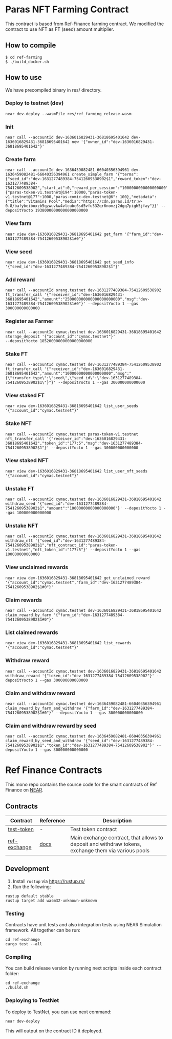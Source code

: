 # Paras NFT Farming Contract

This contract is based from Ref-Finance farming contract. 
We modified the contract to use NFT as FT (seed) amount multiplier.

## How to compile
```
$ cd ref-farming
$ ./build_docker.sh
```

## How to use
We have precompiled binary in res/ directory. 


### Deploy to testnet (dev)
```
near dev-deploy --wasmFile res/ref_farming_release.wasm
```

### Init
```
near call --accountId dev-1636016829431-36818695401642 dev-1636016829431-36818695401642 new '{"owner_id":"dev-1636016829431-36818695401642"}'
```

### Create farm
```
near call --accountId dev-1636459082481-66040356394961 dev-1636459082481-66040356394961 create_simple_farm '{"terms":{"seed_id":"dev-1631277489384-75412609538902$1","reward_token":"dev-1631277489384-75412609538902","start_at":0,"reward_per_session":"1000000000000000000","session_interval":60},"nft_multiplier":{"paras-token-v1.testnet@194":10000,"paras-token-v1.testnet@177":1000,"paras-comic-dev.testnet@6": 100},"metadata":{"title":"Vitamins Pool","media":"https://cdn.paras.id/tr:w-0.8/bafybeiboxzb5qzwuvkw4vlcubc6sd5vfu532qr6nomzj2dgq7pigh5jfay"}}' --depositYocto 19380000000000000000000
```

### View farm
```
near view dev-1636016829431-36818695401642 get_farm '{"farm_id":"dev-1631277489384-75412609538902$1#0"}'
```

### View seed
```
near view dev-1636016829431-36818695401642 get_seed_info '{"seed_id":"dev-1631277489384-75412609538902$1"}'
```

### Add reward
```
near call --accountId orang.testnet dev-1631277489384-75412609538902 ft_transfer_call '{"receiver_id":"dev-1636016829431-36818695401642","amount":"250000000000000000000000","msg":"dev-1631277489384-75412609538902$1#0"}' --depositYocto 1 --gas 300000000000000
```

### Register as Farmer
```
near call --accountId cymac.testnet dev-1636016829431-36818695401642 storage_deposit '{"account_id":"cymac.testnet"}'
--depositYocto 18520000000000000000000
```

### Stake FT
```
near call --accountId cymac.testnet dev-1631277489384-75412609538902 ft_transfer_call '{"receiver_id":"dev-1636016829431-36818695401642","amount":"10000000000000000000","msg":"{\"transfer_type\":\"seed\",\"seed_id\":\"dev-1631277489384-75412609538902$1\"}"}' --depositYocto 1 --gas 300000000000000
```

### View staked FT
```
near view dev-1636016829431-36818695401642 list_user_seeds '{"account_id":"cymac.testnet"}'
```

### Stake NFT
```
near call --accountId cymac.testnet paras-token-v1.testnet nft_transfer_call '{"receiver_id":"dev-1636016829431-36818695401642","token_id":"177:5","msg":"dev-1631277489384-75412609538902$1"}' --depositYocto 1 --gas 300000000000000
```

### View staked NFT
```
near view dev-1636016829431-36818695401642 list_user_nft_seeds '{"account_id":"cymac.testnet"}'
```

### Unstake FT
```
near call --accountId cymac.testnet dev-1636016829431-36818695401642 withdraw_seed '{"seed_id":"dev-1631277489384-75412609538902$1","amount":"10000000000000000000"}' --depositYocto 1 --gas 100000000000000
```

### Unstake NFT
```
near call --accountId cymac.testnet dev-1636016829431-36818695401642 withdraw_nft '{"seed_id":"dev-1631277489384-75412609538902$1","nft_contract_id":"paras-token-v1.testnet","nft_token_id":"177:5"}' --depositYocto 1 --gas 100000000000000
```

### View unclaimed rewards
```
near view dev-1636016829431-36818695401642 get_unclaimed_reward '{"account_id":"cymac.testnet","farm_id":"dev-1631277489384-75412609538902$1#0"}'
```

### Claim rewards
```
near call --accountId cymac.testnet dev-1636016829431-36818695401642 claim_reward_by_farm '{"farm_id":"dev-1631277489384-75412609538902$1#0"}'
```

### List claimed rewards
```
near view dev-1636016829431-36818695401642 list_rewards '{"account_id":"cymac.testnet"}'
```

### Withdraw reward
```
near call --accountId cymac.testnet dev-1636016829431-36818695401642 withdraw_reward '{"token_id":"dev-1631277489384-75412609538902"}' --depositYocto 1 --gas 300000000000000
```

### Claim and withdraw reward
```
near call --accountId cymac.testnet dev-1636459082481-66040356394961 claim_reward_by_farm_and_withdraw '{"farm_id":"dev-1631277489384-75412609538902$1#0"}' --depositYocto 1 --gas 300000000000000
```

### Claim and withdraw reward by seed
```
near call --accountId cymac.testnet dev-1636459082481-66040356394961 claim_reward_by_seed_and_withdraw '{"seed_id":"dev-1631277489384-75412609538902$1","token_id":"dev-1631277489384-75412609538902"}' --depositYocto 1 --gas 300000000000000
```


# Ref Finance Contracts

This mono repo contains the source code for the smart contracts of Ref Finance on [NEAR](https://near.org).

## Contracts

| Contract | Reference | Description |
| - | - | - |
| [test-token](test-token/src/lib.rs) | - | Test token contract |
| [ref-exchange](ref-exchange/src/lib.rs) | [docs](https://ref-finance.gitbook.io/ref-finance/smart-contracts/ref-exchange) | Main exchange contract, that allows to deposit and withdraw tokens, exchange them via various pools |

## Development

1. Install `rustup` via https://rustup.rs/
2. Run the following:

```
rustup default stable
rustup target add wasm32-unknown-unknown
```

### Testing

Contracts have unit tests and also integration tests using NEAR Simulation framework. All together can be run:

```
cd ref-exchange
cargo test --all
```

### Compiling

You can build release version by running next scripts inside each contract folder:

```
cd ref-exchange
./build.sh
```

### Deploying to TestNet

To deploy to TestNet, you can use next command:
```
near dev-deploy
```

This will output on the contract ID it deployed.
